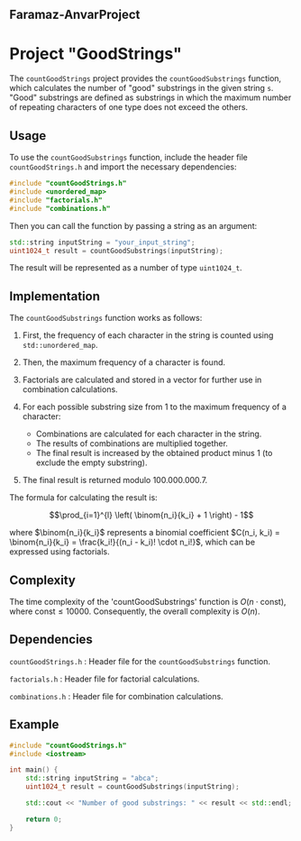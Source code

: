 ## Faramaz-AnvarProject

# Project "GoodStrings"

The `countGoodStrings` project provides the `countGoodSubstrings` function, which calculates the number of "good" substrings in the given string `s`. "Good" substrings are defined as substrings in which the maximum number of repeating characters of one type does not exceed the others.

## Usage

To use the `countGoodSubstrings` function, include the header file `countGoodStrings.h` and import the necessary dependencies:

```cpp
#include "countGoodStrings.h"
#include <unordered_map>
#include "factorials.h"
#include "combinations.h"
```


Then you can call the function by passing a string as an argument:

```cpp
std::string inputString = "your_input_string";
uint1024_t result = countGoodSubstrings(inputString);
```

The result will be represented as a number of type `uint1024_t`.

## Implementation

The `countGoodSubstrings` function works as follows:

1. First, the frequency of each character in the string is counted using `std::unordered_map`.

2. Then, the maximum frequency of a character is found.

3. Factorials are calculated and stored in a vector for further use in combination calculations.

4. For each possible substring size from 1 to the maximum frequency of a character:
    - Combinations are calculated for each character in the string.
    - The results of combinations are multiplied together.
    - The final result is increased by the obtained product minus 1 (to exclude the empty substring).

5. The final result is returned modulo 100.000.000.7.


The formula for calculating the result is:

$$\prod_{i=1}^{l} \left( \binom{n_i}{k_i} + 1 \right) - 1$$

where $\binom{n_i}{k_i}$ represents a binomial coefficient $C(n_i, k_i) = \binom{n_i}{k_i} = \frac{k_i!}{(n_i - k_i)! \cdot n_i!}$, which can be expressed using factorials.

## Complexity

The time complexity of the 'countGoodSubstrings' function is $O(n \cdot \text{{const}})$, where $\text{{const}} \leq 10000$. Consequently, the overall complexity is $O(n)$.

## Dependencies

  $\texttt{countGoodStrings.h}$ : Header file for the $\texttt{countGoodSubstrings}$ function.
  
  $\texttt{factorials.h}$ : Header file for factorial calculations.
  
  $\texttt{combinations.h}$ : Header file for combination calculations.

## Example

```cpp
#include "countGoodStrings.h"
#include <iostream>

int main() {
    std::string inputString = "abca";
    uint1024_t result = countGoodSubstrings(inputString);

    std::cout << "Number of good substrings: " << result << std::endl;

    return 0;
}
```
